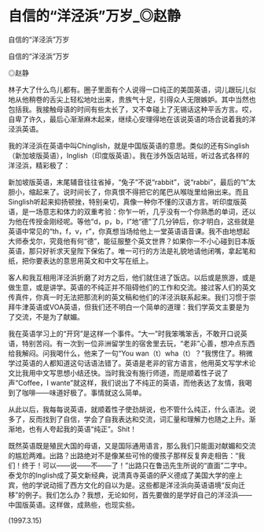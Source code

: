 # 自信的“洋泾浜”万岁_◎赵静

自信的“洋泾浜”万岁

自信的“洋泾浜”万岁

◎赵静

林子大了什么鸟儿都有。圈子里面有个人说得一口纯正的美国英语，词儿跟玩儿似地从他稍卷的舌尖上轻松地吐出来，贵族气十足，引得众人无限嫉妒。其中当然也包括我。我接触母语的时间有些太长了，又不幸碰上了无锡话这种平舌方言。哎，自卑了许久，最后心渐渐麻木起来，继续心安理得地在该说英语的场合说着我的洋泾浜英语。

我的洋泾浜在英语中叫Chinglish，就是中国版英语的意思。类似的还有Singlish（新加坡版英语），Inglish（印度版英语）。我在涉外饭店站班，听过各式各样的洋泾浜，精彩极了：

新加坡版英语，末尾辅音往往省掉，“兔子”不说“rabbit”，说“rabbi”，最后的“t”太胆小，缩起来了。说时间长了，你真恨不得把它的尾巴从喉咙里给揪出来。而且Singlish听起来抑扬顿挫，特别亲切，真像一种你不懂的汉语方言。听印度版英语，是一场意志和体力的双重考验：你乍一听，几乎没有一个你熟悉的单词，还以为他在传授金刚经呢。等他“d，p，b，l”地“德”了几分钟后，你才明白，这些就是英语中常见的“th，f，v，r”，你真想当场给他上一堂英语语音课。我不由地想起大师泰戈尔，究竟他有何“德”，能征服整个英文世界？如果你一不小心碰到日本版英语，那只好祈求天皇陛下保佑了。唯一可行的方法是礼貌地请他闭嘴，拿起笔和纸，把你要表达的意思用英文和中文写在纸上。

客人和我互相用洋泾浜折磨了对方之后，他们就住进了饭店。以后或是旅游，或是做生意，或是讲学。英语的不纯正并不阻碍他们的工作和交流。接过客人们的英文传真件，你真一时无法把那流利的英文稿和他们的洋泾浜联系起来。我们习惯于崇拜牛津英语或VOA英语，但我们还不明白一个简单的道理：我们学英文主要是为了交流，不是为了献媚。

我在英语学习上的“开窍”是这样一个事件。“大一”时我笨嘴笨舌，不敢开口说英语，特别苦闷。有一次到一位非洲留学生的宿舍里去玩，“老非”心善，想冲点东西给我解闷。问我喝什么，他来了一句“You wan（t）wha（t）？”我愣住了。稍微学过英语的人都知道这句话语法错了。英语是老非的官方语言，他用英文写学术论文比我用中文写思想小结还快。当时我没有施行师道，而是顺着性子说了声“Coffee，I wante”就这样，我们说出了不纯正的英语，而他表达了友情，我喝到了咖啡——味道好极了。事情就这么简单。

从此以后，我每每说英语，就顺着性子使劲胡说，也不管什么纯正，什么语法。说多了，反而找到了自信，学会了自我表达和交流，词汇量和理解力也随之上升。渐渐地，也有人夸起我的英语“纯正”。Shit！

既然英语既是殖民大国的母语，又是国际通用语言，那么我们只能面对献媚和交流的尴尬两难。出路？出路绝对不是像某些可怜的傻孩子那样反复奔走相告：“我们！终于！可以——说——不——了！”出路只在鲁迅先生所说的“直面”二字中。泰戈尔的Inglish成了英文新经典，说清真寺英语的萨义德成了美国大学的座上宾，他的学说动摇了西方文化的自以为是。这些都是洋泾浜向英语语境“反向迁移”的例子。我们怎么办？我想，无论如何，首先要做的是学好自己的洋泾浜——中国版英语。这样做，成熟些，也现实些。

(1997.3.15)